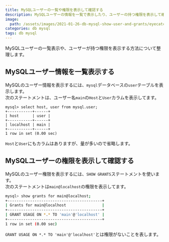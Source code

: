 ```yaml
---
title: MySQLユーザーの一覧や権限を表示して確認する
description: MySQLユーザーの情報を一覧で表示したり、ユーザーの持つ権限を表示して確認する方法についてまとめた記事です。
image:
  path: /assets/images/2021-01-26-db-mysql-show-user-and-grants/eyecatch.png
categories: db mysql
tags: db mysql
---
```

MySQLユーザーの一覧表示や、ユーザーが持つ権限を表示する方法について整理します。

## MySQLユーザー情報を一覧表示する
MySQLのユーザー情報を表示するには、`mysql`データベースの`user`テーブルを表示します。  
次のステートメントは、ユーザー名`main`の`Host`と`User`カラムを表示してます。

```
mysql> select host, user from mysql.user;
+-----------+------+
| host      | user |
+-----------+------+
| localhost | main |
+-----------+------+
1 row in set (0.00 sec)
```

`Host`と`User`にもカラムはありますが、量が多いので省略します。


## MySQLユーザーの権限を表示して確認する
MySQLのユーザー権限を表示するには、`SHOW GRANTS`ステートメントを使います。  
次のステートメントは`main@localhost`の権限を表示してます。

```sh
mysql> show grants for main@localhost;
+------------------------------------------+
| Grants for main@localhost                |
+------------------------------------------+
| GRANT USAGE ON *.* TO 'main'@'localhost' |
+------------------------------------------+
1 row in set (0.00 sec)
```

`GRANT USAGE ON *.* TO 'main'@'localhost'`とは権限がないことを表します。
